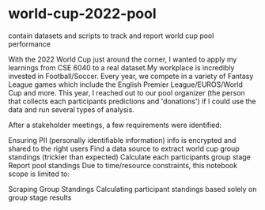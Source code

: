 # world-cup-2022-pool
contain datasets and scripts to track and report world cup pool performance 

With the 2022 World Cup just around the corner, I wanted to apply my learnings from CSE 6040 to a real dataset.My workplace is incredibly invested in Football/Soccer. Every year, we compete in a variety of Fantasy League games which include the English Premier League/EUROS/World Cup and more. This year, I reached out to our pool organizer (the person that collects each participants predictions and 'donations') if I could use the data and run several types of analysis.

After a stakeholder meetings, a few requirements were identified:

Ensuring PII (personally identifiable information) info is encrypted and shared to the right users
Find a data source to extract world cup group standings (trickier than expected)
Calculate each participants group stage
Report pool standings
Due to time/resource constraints, this notebook scope is limited to:

Scraping Group Standings
Calculating participant standings based solely on group stage results
